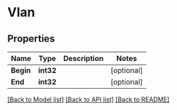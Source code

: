 # Vlan

## Properties

Name | Type | Description | Notes
------------ | ------------- | ------------- | -------------
**Begin** | **int32** |  | [optional] 
**End** | **int32** |  | [optional] 

[[Back to Model list]](../README.md#documentation-for-models) [[Back to API list]](../README.md#documentation-for-api-endpoints) [[Back to README]](../README.md)


